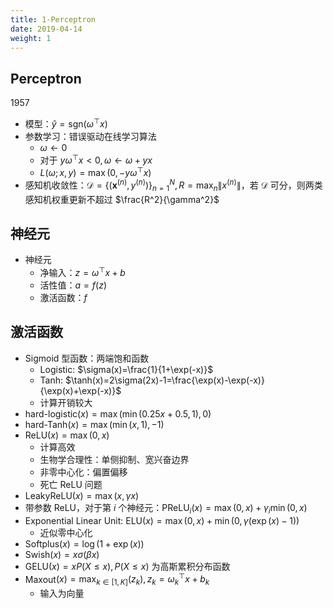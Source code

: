 ```yaml
---
title: 1-Perceptron
date: 2019-04-14
weight: 1
---
```


## Perceptron

1957

- 模型：$\hat y=\text{sgn}(\omega^\top x)$
- 参数学习：错误驱动在线学习算法
  - $\omega\leftarrow 0$
  - 对于 $y\omega^\top x<0,\omega\leftarrow \omega+yx$
  - $L(\omega;x,y)=\max(0,-y\omega^\top x)$
- 感知机收敛性：$\mathcal{D}=\{(\mathbf{x}^{(n)},y^{(n)})\}_{n=1}^N,R=\max_n\|x^{(n)}\|$，若 $\mathcal{D}$ 可分，则两类感知机权重更新不超过 $\frac{R^2}{\gamma^2}$

## 神经元

- 神经元
  - 净输入：$z=\omega^\top x+b$
  - 活性值：$a=f(z)$
  - 激活函数：$f$

## 激活函数

- Sigmoid 型函数：两端饱和函数
  - Logistic: $\sigma(x)=\frac{1}{1+\exp(-x)}$
  - Tanh: $\tanh(x)=2\sigma(2x)-1=\frac{\exp(x)-\exp(-x)}{\exp(x)+\exp(-x)}$
  - 计算开销较大
- hard-logistic$(x)=\max(\min(0.25x+0.5,1),0)$
- hard-Tanh$(x)=\max(\min(x,1),-1)$
- ReLU$(x)=\max(0,x)$
  - 计算高效
  - 生物学合理性：单侧抑制、宽兴奋边界
  - 非零中心化：偏置偏移
  - 死亡 ReLU 问题
- LeakyReLU$(x)=\max(x,\gamma x)$
- 带参数 ReLU，对于第 $i$ 个神经元：PReLU$_i(x)=\max(0,x)+\gamma_i\min(0,x)$
- Exponential Linear Unit: ELU$(x)=\max(0,x)+\min(0,\gamma(\exp(x)-1))$
  - 近似零中心化
- Softplus$(x)=\log(1+\exp(x))$
- Swish$(x)=x\sigma(\beta x)$
- GELU$(x)=xP(X\leq x),P(X\leq x)$ 为高斯累积分布函数
- Maxout$(x)=\max_{k\in[1,K]}(z_k),z_k=\omega_k^\top x+b_k$
  - 输入为向量

